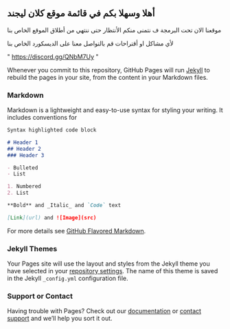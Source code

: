 ## أهلا وسهلا بكم في قائمة موقع كلان ليجند

موقعنا الان تحت البرمجة ف نتمنى منكم الأنتظار حتى ننتهي من أطلاق الموقع الخاص بنا

لأي مشاكل او أقتراحات قم بالتواصل معنا على الديسكورد الخاص بنا

" https://discord.gg/QNbM7Uy "

Whenever you commit to this repository, GitHub Pages will run [Jekyll](https://jekyllrb.com/) to rebuild the pages in your site, from the content in your Markdown files.

### Markdown

Markdown is a lightweight and easy-to-use syntax for styling your writing. It includes conventions for

```markdown
Syntax highlighted code block

# Header 1
## Header 2
### Header 3

- Bulleted
- List

1. Numbered
2. List

**Bold** and _Italic_ and `Code` text

[Link](url) and ![Image](src)
```

For more details see [GitHub Flavored Markdown](https://guides.github.com/features/mastering-markdown/).

### Jekyll Themes

Your Pages site will use the layout and styles from the Jekyll theme you have selected in your [repository settings](https://github.com/Legend-n/Legend-n.github.io/settings). The name of this theme is saved in the Jekyll `_config.yml` configuration file.

### Support or Contact

Having trouble with Pages? Check out our [documentation](https://help.github.com/categories/github-pages-basics/) or [contact support](https://github.com/contact) and we’ll help you sort it out.
